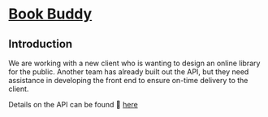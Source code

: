 # [Book Buddy](https://sunny-meerkat-2f27df.netlify.app/)

## Introduction

We are working with a new client who is wanting to design an online library for the public. Another team has already built out the API, but they need assistance in developing the front end to ensure on-time delivery to the client.

Details on the API can be found 🔗 [here](https://fsa-book-buddy-b6e748d1380d.herokuapp.com/docs/)



